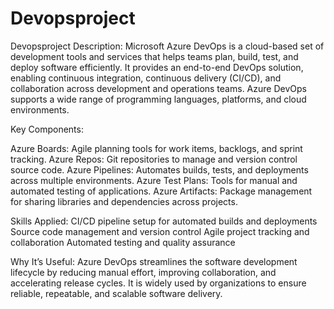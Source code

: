 # Devopsproject
Devopsproject Description:
Microsoft Azure DevOps is a cloud-based set of development tools and services that helps teams plan, build, test, and deploy software efficiently. It provides an end-to-end DevOps solution, enabling continuous integration, continuous delivery (CI/CD), and collaboration across development and operations teams. Azure DevOps supports a wide range of programming languages, platforms, and cloud environments.

Key Components:

Azure Boards: Agile planning tools for work items, backlogs, and sprint tracking.
Azure Repos: Git repositories to manage and version control source code.
Azure Pipelines: Automates builds, tests, and deployments across multiple environments.
Azure Test Plans: Tools for manual and automated testing of applications.
Azure Artifacts: Package management for sharing libraries and dependencies across projects.

Skills Applied:
CI/CD pipeline setup for automated builds and deployments
Source code management and version control
Agile project tracking and collaboration
Automated testing and quality assurance

Why It’s Useful:
Azure DevOps streamlines the software development lifecycle by reducing manual effort, improving collaboration, and accelerating release cycles. It is widely used by organizations to ensure reliable, repeatable, and scalable software delivery.
